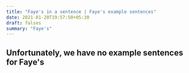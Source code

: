 ```yaml
---
title: "Faye's in a sentence | Faye's example sentences"
date: 2021-01-20T19:57:50+05:30
draft: falses
summary: "Faye's"
---
```

## Unfortunately, we have no example sentences for Faye's                 
